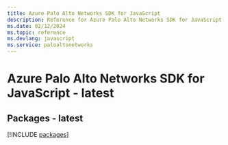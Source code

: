 ```yaml
---
title: Azure Palo Alto Networks SDK for JavaScript
description: Reference for Azure Palo Alto Networks SDK for JavaScript
ms.date: 02/12/2024
ms.topic: reference
ms.devlang: javascript
ms.service: paloaltonetworks
---
```

# Azure Palo Alto Networks SDK for JavaScript - latest
## Packages - latest
[!INCLUDE [packages](palo-alto-networks-index.md)]